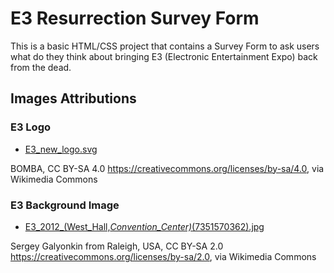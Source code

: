 # E3 Resurrection Survey Form

This is a basic HTML/CSS project that contains a Survey Form to ask users what do they think about bringing E3 (Electronic Entertainment Expo) back from the dead.

## Images Attributions

### E3 Logo

- [E3_new_logo.svg](https://commons.wikimedia.org/wiki/File:E3_new_logo.svg)

BOMBA, CC BY-SA 4.0 <https://creativecommons.org/licenses/by-sa/4.0>, via Wikimedia Commons

### E3 Background Image

- [E3_2012_(West_Hall,_Convention_Center)_(7351570362).jpg](https://commons.wikimedia.org/wiki/File:E3_2012_(West_Hall,_Convention_Center)_(7351570362).jpg)

Sergey Galyonkin from Raleigh, USA, CC BY-SA 2.0 <https://creativecommons.org/licenses/by-sa/2.0>, via Wikimedia Commons

